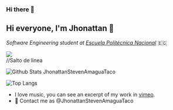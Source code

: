 ### Hi there 👋
## Hi everyone, I'm Jhonattan 👋

*Software Engineering student at [Escuela Politécnica Nacional](https://www.epn.edu.ec)* 🇪🇨


![](https://visitor-badge.glitch.me/badge?page_id=JhonattanStevenAmaguaTaco)
<br />//Salto de linea

![Github Stats JhonattanStevenAmaguaTaco](https://github-readme-stats.vercel.app/api?username=JhonattanStevenAmaguaTaco&count_private=true,issues&show_icons=true&show_owner=true&theme=tokyonight)



![Top Langs](https://github-readme-stats.vercel.app/api/top-langs?username=JhonattanStevenAmaguaTaco&layout=compact&theme=tokyonight&langs_count=10)


- I love music, you can see an excerpt of my work in <a href="https://vimeo.com/168875470" alt="enlace a video reel de JhonattanStevenAmaguaTaco">vimeo</a>.
- 💬 Contact me as @JhonattanStevenAmaguaTaco
<!--
📫 Follow me in: 

<span>
  <a href="https://www.linkedin.com/in/luis-alejandro-llanganate-valencia-353827199/">
    <img align="left" alt="Alejandro Llanganate | LinkedIn " width="22px" src="https://cdn.jsdelivr.net/npm/simple-icons@v3/icons/linkedin.svg" />
  </a>
  <a href="https://twitter.com/_llanganate">
    <img align="left" alt="Alejandro Llanganate| Twitter" width="22px" src="https://cdn.jsdelivr.net/npm/simple-icons@v3/icons/twitter.svg" />
  </a>
  <a href="https://www.instagram.com/alejandro_llanganate/">
    <img align="left" alt="Alejandro Llanganate| Instagram" width="22px" src="https://cdn.jsdelivr.net/npm/simple-icons@v3/icons/instagram.svg" />
  </a>
  <a href="https://500px.com/p/alejandrollanganate/about?">
    <img align="left" alt="Alejandro Llanganate| Instagram" width="22px" src="https://cdn.jsdelivr.net/npm/simple-icons@3.12.0/icons/500px.svg" />
  </a>
</span> 
-->
<!--
**JhonattanStevenAmaguaTaco/JhonattanStevenAmaguaTaco** is a ✨ _special_ ✨ repository because its `README.md` (this file) appears on your GitHub profile.

Here are some ideas to get you started:

- 🔭 I’m currently working on ...
- 🌱 I’m currently learning ...
- 👯 I’m looking to collaborate on ...
- 🤔 I’m looking for help with ...
- 💬 Ask me about ...
- 📫 How to reach me: ...
- 😄 Pronouns: ...
- ⚡ Fun fact: ...
-->
